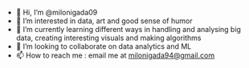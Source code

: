 - 👋 Hi, I’m @milonigada09
- 👀 I’m interested in data, art and good sense of humor
- 🌱 I’m currently learning different ways in handling and analysing big data, creating interesting visuals and making algorithms
- 💞️ I’m looking to collaborate on data analytics and ML
- 📫 How to reach me : email me at milonigada94@gmail.com

<!---
milonigada09/milonigada09 is a ✨ special ✨ repository because its `README.md` (this file) appears on your GitHub profile.
You can click the Preview link to take a look at your changes.
--->
